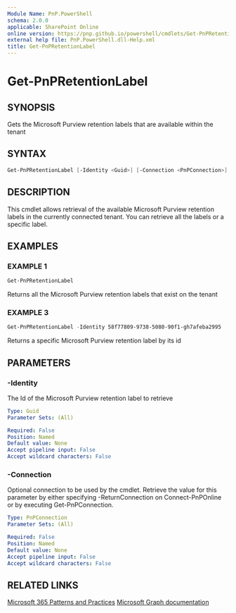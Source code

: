 ```yaml
---
Module Name: PnP.PowerShell
schema: 2.0.0
applicable: SharePoint Online
online version: https://pnp.github.io/powershell/cmdlets/Get-PnPRetentionLabel.html
external help file: PnP.PowerShell.dll-Help.xml
title: Get-PnPRetentionLabel
---
```

  
# Get-PnPRetentionLabel

## SYNOPSIS
Gets the Microsoft Purview retention labels that are available within the tenant

## SYNTAX

```powershell
Get-PnPRetentionLabel [-Identity <Guid>] [-Connection <PnPConnection>] 
```

## DESCRIPTION
This cmdlet allows retrieval of the available Microsoft Purview retention labels in the currently connected tenant. You can retrieve all the labels or a specific label.

## EXAMPLES

### EXAMPLE 1
```powershell
Get-PnPRetentionLabel
```

Returns all the Microsoft Purview retention labels that exist on the tenant

### EXAMPLE 3
```powershell
Get-PnPRetentionLabel -Identity 58f77809-9738-5080-90f1-gh7afeba2995
```

Returns a specific Microsoft Purview retention label by its id

## PARAMETERS

### -Identity
The Id of the Microsoft Purview retention label to retrieve

```yaml
Type: Guid
Parameter Sets: (All)

Required: False
Position: Named
Default value: None
Accept pipeline input: False
Accept wildcard characters: False
```

### -Connection
Optional connection to be used by the cmdlet. Retrieve the value for this parameter by either specifying -ReturnConnection on Connect-PnPOnline or by executing Get-PnPConnection.

```yaml
Type: PnPConnection
Parameter Sets: (All)

Required: False
Position: Named
Default value: None
Accept pipeline input: False
Accept wildcard characters: False
```

## RELATED LINKS

[Microsoft 365 Patterns and Practices](https://aka.ms/m365pnp)
[Microsoft Graph documentation](https://learn.microsoft.com/graph/api/informationprotectionpolicy-list-labels)